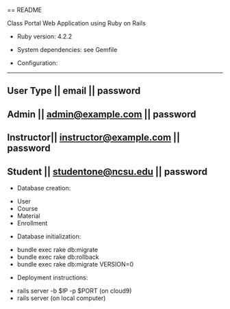 == README

Class Portal Web Application using Ruby on Rails


* Ruby version: 4.2.2

* System dependencies: see Gemfile

* Configuration: 
-----------------------------------------------
User Type || email                    || password
-----------------------------------------------
Admin     || admin@example.com        || password
-----------------------------------------------
Instructor|| instructor@example.com   || password
-----------------------------------------------
Student   || studentone@ncsu.edu      || password
-----------------------------------------------

* Database creation:

 - User
 - Course
 - Material
 - Enrollment


* Database initialization:

 - bundle exec rake db:migrate
 - bundle exec rake db:rollback
 - bundle exec rake db:migrate VERSION=0


* Deployment instructions:

 - rails server -b $IP -p $PORT (on cloud9)
 - rails server (on local computer)


